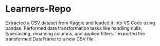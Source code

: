 # Learners-Repo
Extracted a CSV dataset from Kaggle and loaded it into VS Code using pandas. Performed data transformation tasks like handling nulls, typecasting, renaming columns, and applied filters.  I exported the transformed DataFrame to a new CSV file .
